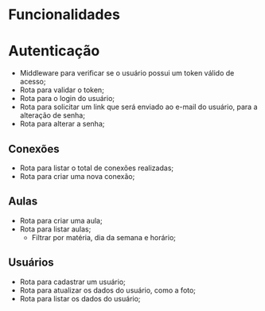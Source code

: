 # Funcionalidades

# Autenticação

- Middleware para verificar se o usuário possui um token válido de acesso;
- Rota para validar o token;
- Rota para o login do usuário;
- Rota para solicitar um link que será enviado ao e-mail do usuário, para a alteração de senha;
- Rota para alterar a senha; 

## Conexões

- Rota para listar o total de conexões realizadas;
- Rota para criar uma nova conexão;

## Aulas

- Rota para criar uma aula;
- Rota para listar aulas;
  - Filtrar por matéria, dia da semana e horário;

## Usuários

- Rota para cadastrar um usuário;
- Rota para atualizar os dados do usuário, como a foto;
- Rota para listar os dados do usuário;